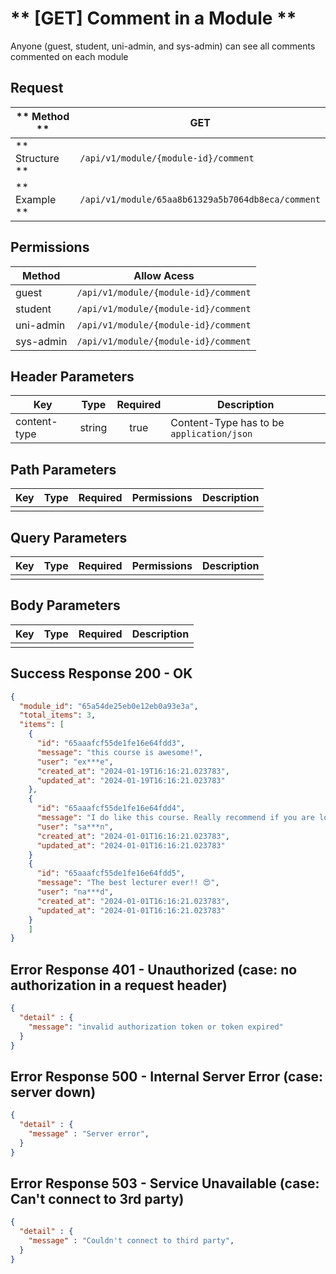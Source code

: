 # ** [GET] Comment in a Module **

Anyone (guest, student, uni-admin, and sys-admin) can see all comments commented on each module

## Request

| ** Method **     | GET                                               |
| ---------------- | ------------------------------------------------- |
| ** Structure **  | `/api/v1/module/{module-id}/comment`              |
| ** Example **    | `/api/v1/module/65aa8b61329a5b7064db8eca/comment` |

## Permissions

| Method          | Allow Acess                          |
| ----------------| ------------------------------------ |
| guest           | `/api/v1/module/{module-id}/comment` |
| student         | `/api/v1/module/{module-id}/comment` |
| uni-admin       | `/api/v1/module/{module-id}/comment` |
| sys-admin       | `/api/v1/module/{module-id}/comment` |

## Header Parameters

| Key                 | Type       | Required  | Description                                         |
| ------------------- | :--------: | :-------: | --------------------------------------------------- |
| content-type        | string     | true      | Content-Type has to be `application/json`           |

## Path Parameters

| Key       | Type      | Required     | Permissions  | Description                     |
| --------- | :-------: | :----------: | :----------: | ------------------------------- |
|           |           |              |              |                                 |

## Query Parameters

| Key       | Type      | Required     | Permissions  | Description                     |
| --------- | :-------: | :----------: | :----------: | ------------------------------- |
|           |           |              |              |                                 |

## Body Parameters

| Key          | Type         | Required     | Description                               |
| ------------ | :----------: | :----------: | ----------------------------------------- |
|              |              |              |                                           |


## Success Response 200 - OK
```json
{
  "module_id": "65a54de25eb0e12eb0a93e3a",
  "total_items": 3,
  "items": [
    {
      "id": "65aaafcf55de1fe16e64fdd3",
      "message": "this course is awesome!",
      "user": "ex***e",
      "created_at": "2024-01-19T16:16:21.023783",
      "updated_at": "2024-01-19T16:16:21.023783"
    },
    {
      "id": "65aaafcf55de1fe16e64fdd4",
      "message": "I do like this course. Really recommend if you are looking for database course. 😀👍🏻",
      "user": "sa***n",
      "created_at": "2024-01-01T16:16:21.023783",
      "updated_at": "2024-01-01T16:16:21.023783"
    }
    {
      "id": "65aaafcf55de1fe16e64fdd5",
      "message": "The best lecturer ever!! 😍",
      "user": "na***d",
      "created_at": "2024-01-01T16:16:21.023783",
      "updated_at": "2024-01-01T16:16:21.023783"
    }
    ]
}
```


## Error Response 401 - Unauthorized (case: no authorization in a request header)
```json
{
  "detail" : {
    "message": "invalid authorization token or token expired"
  }
}
```


## Error Response 500 - Internal Server Error (case: server down)
```json
{
  "detail" : {
    "message" : "Server error",
  }
}
```

## Error Response 503 - Service Unavailable (case: Can't connect to 3rd party)
```json
{
  "detail" : {
    "message" : "Couldn't connect to third party",
  }
}
```
